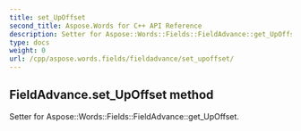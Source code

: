 ```yaml
---
title: set_UpOffset
second_title: Aspose.Words for C++ API Reference
description: Setter for Aspose::Words::Fields::FieldAdvance::get_UpOffset. 
type: docs
weight: 0
url: /cpp/aspose.words.fields/fieldadvance/set_upoffset/
---
```

## FieldAdvance.set_UpOffset method


Setter for Aspose::Words::Fields::FieldAdvance::get_UpOffset. 

